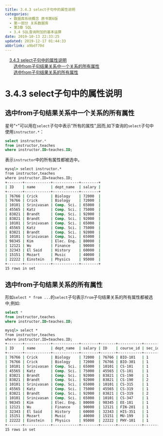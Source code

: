 ```yaml
---
title: 3.4.3 select子句中的属性说明
categories: 
  - 数据库系统概念 原书第6版
  - 第一部分 关系数据库
  - 第3章 SQL
  - 3.4 SQL查询附加的基本运算
date: 2019-10-13 22:33:25
updated: 2019-12-17 01:44:33
abbrlink: a9bdf70d
---
```

<div id='my_toc'><a href="/ReadingNotes/a9bdf70d/#3.4.3-select子句中的属性说明" class="header_1">3.4.3 select子句中的属性说明</a><br><a href="/ReadingNotes/a9bdf70d/#选中from子句结果关系中一个关系的所有属性" class="header_2">选中from子句结果关系中一个关系的所有属性</a><br><a href="/ReadingNotes/a9bdf70d/#选中from子句结果关系的所有属性" class="header_2">选中from子句结果关系的所有属性</a><br></div>
<style>
    .header_1{
        margin-left: 1em;
    }
    .header_2{
        margin-left: 2em;
    }
    .header_3{
        margin-left: 3em;
    }
    .header_4{
        margin-left: 4em;
    }
    .header_5{
        margin-left: 5em;
    }
    .header_6{
        margin-left: 6em;
    }
</style>
<!--more-->
<script>if (navigator.platform.search('arm')==-1){document.getElementById('my_toc').style.display = 'none';}
var e,p = document.getElementsByTagName('p');while (p.length>0) {e = p[0];e.parentElement.removeChild(e);}
</script>

<!--end-->
<!--SSTStart-->
# 3.4.3 select子句中的属性说明 #
## 选中from子句结果关系中一个关系的所有属性 ##
星号"`*`"可以用在`select`子句中表示"所有的属性",因而,如下查询的`select`子句中使用`instructor.*`：
```sql
select instructor.*
from instructor,teaches
where instructor.ID=teaches.ID;
```
表示`instructor`中的所有属性都被选中。
```cmd
mysql> select instructor.*
from instructor,teaches
where instructor.ID=teaches.ID;
+-------+------------+------------+--------+
| ID    | name       | dept_name  | salary |
+-------+------------+------------+--------+
| 76766 | Crick      | Biology    | 72000  |
| 76766 | Crick      | Biology    | 72000  |
| 10101 | Srinivasan | Comp. Sci. | 65000  |
| 45565 | Katz       | Comp. Sci. | 75000  |
| 83821 | Brandt     | Comp. Sci. | 92000  |
| 83821 | Brandt     | Comp. Sci. | 92000  |
| 10101 | Srinivasan | Comp. Sci. | 65000  |
| 45565 | Katz       | Comp. Sci. | 75000  |
| 83821 | Brandt     | Comp. Sci. | 92000  |
| 10101 | Srinivasan | Comp. Sci. | 65000  |
| 98345 | Kim        | Elec. Eng. | 80000  |
| 12121 | Wu         | Finance    | 90000  |
| 32343 | El Said    | History    | 60000  |
| 15151 | Mozart     | Music      | 40000  |
| 22222 | Einstein   | Physics    | 95000  |
+-------+------------+------------+--------+
15 rows in set
```
## 选中from子句结果关系的所有属性 ##
形如`select * from ...`的`select`子句表示`from`子句结果关系的所有属性都被选中,例如:
```sql
select *
from instructor,teaches
where instructor.ID=teaches.ID;
```
```cmd
mysql> select *
from instructor,teaches
where instructor.ID=teaches.ID;
+-------+------------+------------+--------+-------+-----------+--------+----------+------+
| ID    | name       | dept_name  | salary | ID    | course_id | sec_id | semester | year |
+-------+------------+------------+--------+-------+-----------+--------+----------+------+
| 76766 | Crick      | Biology    | 72000  | 76766 | BIO-101   | 1      | Summer   | 2009 |
| 76766 | Crick      | Biology    | 72000  | 76766 | BIO-301   | 1      | Summer   | 2010 |
| 10101 | Srinivasan | Comp. Sci. | 65000  | 10101 | CS-101    | 1      | Fall     | 2009 |
| 45565 | Katz       | Comp. Sci. | 75000  | 45565 | CS-101    | 1      | Spring   | 2010 |
| 83821 | Brandt     | Comp. Sci. | 92000  | 83821 | CS-190    | 1      | Spring   | 2009 |
| 83821 | Brandt     | Comp. Sci. | 92000  | 83821 | CS-190    | 2      | Spring   | 2009 |
| 10101 | Srinivasan | Comp. Sci. | 65000  | 10101 | CS-315    | 1      | Spring   | 2010 |
| 45565 | Katz       | Comp. Sci. | 75000  | 45565 | CS-319    | 1      | Spring   | 2010 |
| 83821 | Brandt     | Comp. Sci. | 92000  | 83821 | CS-319    | 2      | Spring   | 2010 |
| 10101 | Srinivasan | Comp. Sci. | 65000  | 10101 | CS-347    | 1      | Fall     | 2009 |
| 98345 | Kim        | Elec. Eng. | 80000  | 98345 | EE-181    | 1      | Spring   | 2009 |
| 12121 | Wu         | Finance    | 90000  | 12121 | FIN-201   | 1      | Spring   | 2010 |
| 32343 | El Said    | History    | 60000  | 32343 | HIS-351   | 1      | Spring   | 2010 |
| 15151 | Mozart     | Music      | 40000  | 15151 | MU-199    | 1      | Spring   | 2010 |
| 22222 | Einstein   | Physics    | 95000  | 22222 | PHY-101   | 1      | Fall     | 2009 |
+-------+------------+------------+--------+-------+-----------+--------+----------+------+
15 rows in set
```
<!--SSTStop-->

